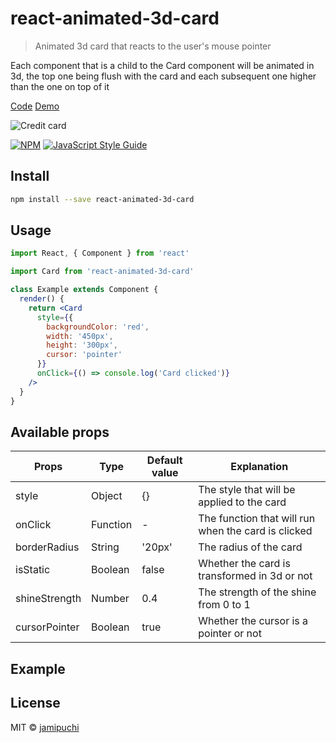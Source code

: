 # react-animated-3d-card

> Animated 3d card that reacts to the user&#x27;s mouse pointer

Each component that is a child to the Card component will be animated in 3d, the top one being flush with the card and each subsequent one higher than the one on top of it

[Code](https://github.com/jamipuchi/react-animated-3d-card/blob/master/example/src/App.js)
[Demo](https://jamipuchi.github.io/react-animated-3d-card/)

![Credit card](https://raw.githubusercontent.com/jamipuchi/animated-3d-card/master/example/images/cc.gif)

[![NPM](https://img.shields.io/npm/v/animated-3d-card.svg)](https://www.npmjs.com/package/react-animated-3d-card) [![JavaScript Style Guide](https://img.shields.io/badge/code_style-standard-brightgreen.svg)](https://standardjs.com)

## Install

```bash
npm install --save react-animated-3d-card
```

## Usage

```jsx
import React, { Component } from 'react'

import Card from 'react-animated-3d-card'

class Example extends Component {
  render() {
    return <Card       
      style={{
        backgroundColor: 'red',
        width: '450px',
        height: '300px',
        cursor: 'pointer'
      }}
      onClick={() => console.log('Card clicked')}
    />
  }
}
```

## Available props
| Props         | Type          | Default value | Explanation   |
| ------------- | ------------- | ------------- | ------------- |
| style         | Object        | {}            | The style that will be applied to the card |
| onClick       | Function      | -            | The function that will run when the card is clicked |
| borderRadius  | String        | '20px'        | The radius of the card |
| isStatic      | Boolean       | false         | Whether the card is transformed in 3d or not |
| shineStrength | Number        | 0.4           | The strength of the shine from 0 to 1 |
| cursorPointer | Boolean       | true          | Whether the cursor is a pointer or not |

## Example


## License

MIT © [jamipuchi](https://github.com/jamipuchi)
